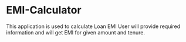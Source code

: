 # EMI-Calculator
This application is used to calculate Loan EMI
User will provide required information and will get EMI for given amount and tenure.
